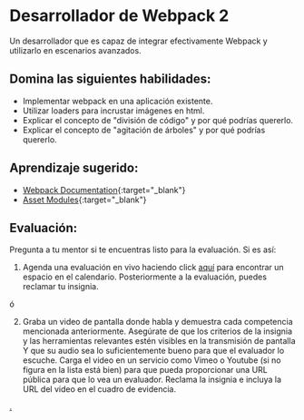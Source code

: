 # Desarrollador de Webpack 2

Un desarrollador que es capaz de integrar efectivamente Webpack y utilizarlo en escenarios avanzados.

## Domina las siguientes habilidades:

- Implementar webpack en una aplicación existente.
- Utilizar loaders para incrustar imágenes en html.
- Explicar el concepto de "división de código" y por qué podrías quererlo.
- Explicar el concepto de "agitación de árboles" y por qué podrías quererlo.

## Aprendizaje sugerido:

- [Webpack Documentation](https://webpack.js.org/){:target="\_blank"}
- [Asset Modules](https://webpack.js.org/guides/asset-modules/){:target="\_blank"}

## Evaluación:

Pregunta a tu mentor si te encuentras listo para la evaluación. Si es así:

1. Agenda una evaluación en vivo haciendo click [aquí](https://webdev.codex.academy/mastery-eval-4?badge=xHK3WRWMTXylAWZrB4K88g) para encontrar un espacio en el calendario. Posteriormente a la evaluación, puedes reclamar tu insignia.

ó

2. Graba un video de pantalla donde habla y demuestra cada competencia mencionada anteriormente. Asegúrate de que los criterios de la insignia y las herramientas relevantes estén visibles en la transmisión de pantalla Y que su audio sea lo suficientemente bueno para que el evaluador lo escuche. Carga el video en un servicio como Vimeo o Youtube (si no figura en la lista está bien) para que pueda proporcionar una URL pública para que lo vea un evaluador. Reclama la insignia e incluya la URL del video en el cuadro de evidencia.

[.](level-4)
